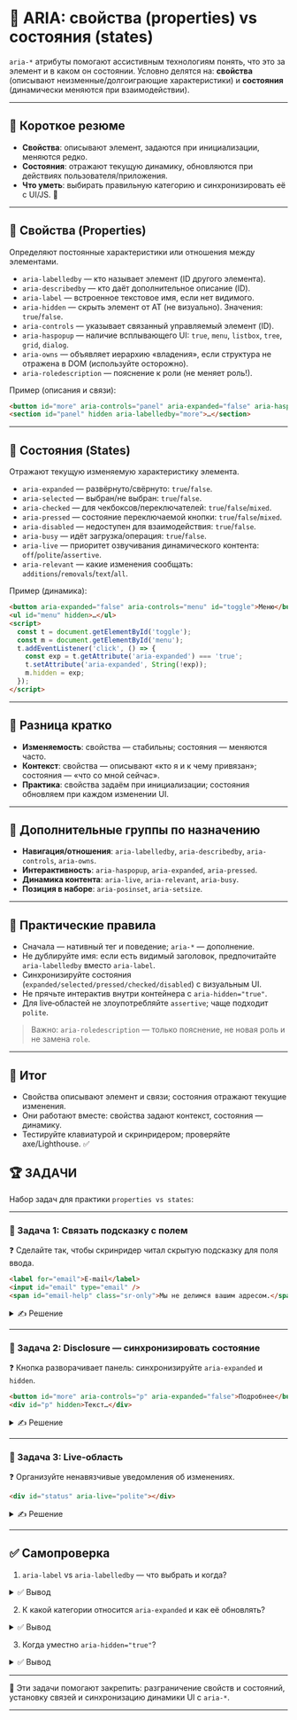 # 📌 ARIA: свойства (properties) vs состояния (states)

`aria-*` атрибуты помогают ассистивным технологиям понять, что это за элемент и в каком он состоянии. Условно делятся на: **свойства** (описывают неизменные/долгоиграющие характеристики) и **состояния** (динамически меняются при взаимодействии).

---

## 🔹 Короткое резюме
- **Свойства**: описывают элемент, задаются при инициализации, меняются редко.
- **Состояния**: отражают текущую динамику, обновляются при действиях пользователя/приложения.
- **Что уметь**: выбирать правильную категорию и синхронизировать её с UI/JS. 🙂

---

## 🔹 Свойства (Properties)
Определяют постоянные характеристики или отношения между элементами.

- `aria-labelledby` — кто называет элемент (ID другого элемента).
- `aria-describedby` — кто даёт дополнительное описание (ID).
- `aria-label` — встроенное текстовое имя, если нет видимого.
- `aria-hidden` — скрыть элемент от AT (не визуально). Значения: `true`/`false`.
- `aria-controls` — указывает связанный управляемый элемент (ID).
- `aria-haspopup` — наличие всплывающего UI: `true`, `menu`, `listbox`, `tree`, `grid`, `dialog`.
- `aria-owns` — объявляет иерархию «владения», если структура не отражена в DOM (используйте осторожно).
- `aria-roledescription` — пояснение к роли (не меняет роль!).

Пример (описания и связи):
```html
<button id="more" aria-controls="panel" aria-expanded="false" aria-haspopup="dialog">Подробнее</button>
<section id="panel" hidden aria-labelledby="more">…</section>
```

---

## 🔹 Состояния (States)
Отражают текущую изменяемую характеристику элемента.

- `aria-expanded` — развёрнуто/свёрнуто: `true`/`false`.
- `aria-selected` — выбран/не выбран: `true`/`false`.
- `aria-checked` — для чекбоксов/переключателей: `true`/`false`/`mixed`.
- `aria-pressed` — состояние переключаемой кнопки: `true`/`false`/`mixed`.
- `aria-disabled` — недоступен для взаимодействия: `true`/`false`.
- `aria-busy` — идёт загрузка/операция: `true`/`false`.
- `aria-live` — приоритет озвучивания динамического контента: `off`/`polite`/`assertive`.
- `aria-relevant` — какие изменения сообщать: `additions`/`removals`/`text`/`all`.

Пример (динамика):
```html
<button aria-expanded="false" aria-controls="menu" id="toggle">Меню</button>
<ul id="menu" hidden>…</ul>
<script>
  const t = document.getElementById('toggle');
  const m = document.getElementById('menu');
  t.addEventListener('click', () => {
    const exp = t.getAttribute('aria-expanded') === 'true';
    t.setAttribute('aria-expanded', String(!exp));
    m.hidden = exp;
  });
</script>
```

---

## 🔹 Разница кратко
- **Изменяемость**: свойства — стабильны; состояния — меняются часто.
- **Контекст**: свойства — описывают «кто я и к чему привязан»; состояния — «что со мной сейчас».
- **Практика**: свойства задаём при инициализации; состояния обновляем при каждом изменении UI.

---

## 🔹 Дополнительные группы по назначению
- **Навигация/отношения**: `aria-labelledby`, `aria-describedby`, `aria-controls`, `aria-owns`.
- **Интерактивность**: `aria-haspopup`, `aria-expanded`, `aria-pressed`.
- **Динамика контента**: `aria-live`, `aria-relevant`, `aria-busy`.
- **Позиция в наборе**: `aria-posinset`, `aria-setsize`.

---

## 🔹 Практические правила
- Сначала — нативный тег и поведение; `aria-*` — дополнение.
- Не дублируйте имя: если есть видимый заголовок, предпочитайте `aria-labelledby` вместо `aria-label`.
- Синхронизируйте состояния (`expanded/selected/pressed/checked/disabled`) с визуальным UI.
- Не прячьте интерактив внутри контейнера с `aria-hidden="true"`.
- Для live‑областей не злоупотребляйте `assertive`; чаще подходит `polite`.

> Важно: `aria-roledescription` — только пояснение, не новая роль и не замена `role`.

---

## 🎯 Итог
- Свойства описывают элемент и связи; состояния отражают текущие изменения.
- Они работают вместе: свойства задают контекст, состояния — динамику.
- Тестируйте клавиатурой и скринридером; проверяйте axe/Lighthouse. ✅

## 🏆 ЗАДАЧИ

Набор задач для практики `properties vs states`:

---

### 📌 Задача 1: Связать подсказку с полем
❓ Сделайте так, чтобы скринридер читал скрытую подсказку для поля ввода.

```html
<label for="email">E-mail</label>
<input id="email" type="email" />
<span id="email-help" class="sr-only">Мы не делимся вашим адресом.</span>
```

<details>
<summary>✍ Решение</summary>

```html
<label for="email">E-mail</label>
<input id="email" type="email" aria-describedby="email-help" />
<span id="email-help" class="sr-only">Мы не делимся вашим адресом.</span>
```

</details>

---

### 📌 Задача 2: Disclosure — синхронизировать состояние
❓ Кнопка разворачивает панель: синхронизируйте `aria-expanded` и `hidden`.

```html
<button id="more" aria-controls="p" aria-expanded="false">Подробнее</button>
<div id="p" hidden>Текст…</div>
```

<details>
<summary>✍ Решение</summary>

```js
const b = document.getElementById('more');
const p = document.getElementById('p');
b.addEventListener('click', () => {
  const exp = b.getAttribute('aria-expanded') === 'true';
  b.setAttribute('aria-expanded', String(!exp));
  p.hidden = exp;
});
```

</details>

---

### 📌 Задача 3: Live‑область
❓ Организуйте ненавязчивые уведомления об изменениях.

```html
<div id="status" aria-live="polite"></div>
```

<details>
<summary>✍ Решение</summary>

```js
const status = document.getElementById('status');
function reportSaved(){ status.textContent = 'Сохранено'; }
```

</details>

---

## ✅ Самопроверка

1. `aria-label` vs `aria-labelledby` — что выбрать и когда?

<details>
<summary>✅ Вывод</summary>
Если есть видимый заголовок — используйте `aria-labelledby`. `aria-label` — когда видимого имени нет.
</details>

2. К какой категории относится `aria-expanded` и как её обновлять?

<details>
<summary>✅ Вывод</summary>
Это состояние (state). Обновляйте при каждом разворачивании/сворачивании вместе с DOM (`hidden`).
</details>

3. Когда уместно `aria-hidden="true"`?

<details>
<summary>✅ Вывод</summary>
Когда элемент должен быть видим визуально, но скрыт от AT (например, декоративный дубликат текста). Не применяйте к контейнеру с интерактивом.
</details>

---

🎉 Эти задачи помогают закрепить: разграничение свойств и состояний, установку связей и синхронизацию динамики UI с `aria-*`.

---